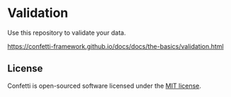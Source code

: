# Validation
Use this repository to validate your data.

https://confetti-framework.github.io/docs/docs/the-basics/validation.html

## License 

Confetti is open-sourced software licensed under the [MIT license](https://opensource.org/licenses/MIT).
